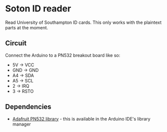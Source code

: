 # Soton ID reader

Read University of Southampton ID cards. This only works with the plaintext parts at the moment.

## Circuit

Connect the Arduino to a PN532 breakout board like so:

- 5V -> VCC
- GND -> GND
- A4 -> SDA
- A5 -> SCL
- 2 -> IRQ
- 3 -> RSTO

## Dependencies
- [Adafruit PN532 library](https://github.com/adafruit/Adafruit-PN532) - this is available in the Arduino IDE's library manager
